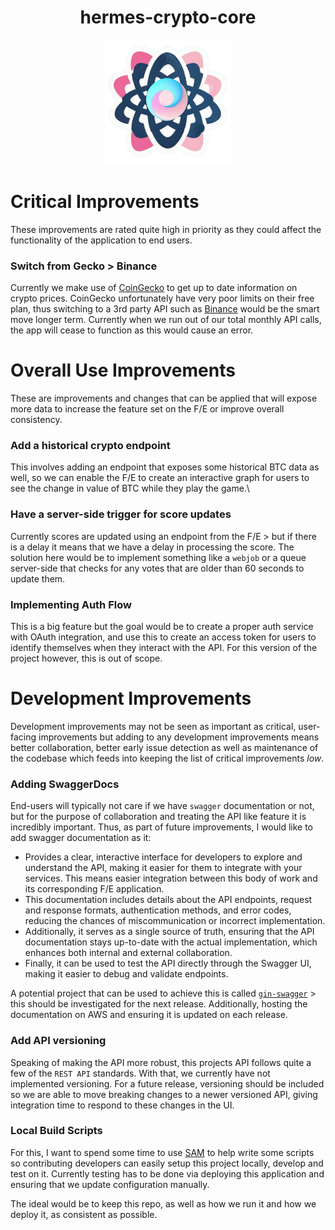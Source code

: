 <h1 align="center"> hermes-crypto-core</h1>
<p align="center"><img alt="hermes-crypto-core" src="../assets/hermes-crypto-logo.svg" width="200"></p>

# Critical Improvements
These improvements are rated quite high in priority as they could affect the functionality of the application to end users.

### Switch from Gecko > Binance
Currently we make use of [CoinGecko](https://www.coingecko.com/) to get up to date information on crypto prices. CoinGecko unfortunately have very poor limits on their free plan, thus switching to a 3rd party API such as [Binance](https://www.binance.com/) would be the smart move longer term. Currently when we run out of our total monthly API calls, the app will cease to function as this would cause an error.

# Overall Use Improvements
These are improvements and changes that can be applied that will expose more data to increase the feature set on the F/E or improve overall consistency.

### Add a historical crypto endpoint
This involves adding an endpoint that exposes some historical BTC data as well, so we can enable the F/E to create an interactive graph for users to see the change in value of BTC while they play the game.\

### Have a server-side trigger for score updates
Currently scores are updated using an endpoint from the F/E > but if there is a delay it means that we have a delay in processing the score. The solution here would be to implement something like a `webjob` or a queue server-side that checks for any votes that are older than 60 seconds to update them.

### Implementing Auth Flow
This is a big feature but the goal would be to create a proper auth service with OAuth integration, and use this to create an access token for users to identify themselves when they interact with the API. For this version of the project however, this is out of scope.

# Development Improvements
Development improvements may not be seen as important as critical, user-facing improvements but adding to any development improvements means better collaboration, better early issue detection as well as maintenance of the codebase which feeds into keeping the list of critical improvements _low_.

### Adding SwaggerDocs
End-users will typically not care if we have `swagger` documentation or not, but for the purpose of collaboration and treating the API like feature it is incredibly important. Thus, as part of future improvements, I would like to add swagger documentation as it:
- Provides a clear, interactive interface for developers to explore and understand the API, making it easier for them to integrate with your services. This means easier integration between this body of work and its corresponding F/E application.
- This documentation includes details about the API endpoints, request and response formats, authentication methods, and error codes, reducing the chances of miscommunication or incorrect implementation.  
- Additionally, it serves as a single source of truth, ensuring that the API documentation stays up-to-date with the actual implementation, which enhances both internal and external collaboration. 
- Finally, it can be used to test the API directly through the Swagger UI, making it easier to debug and validate endpoints.

A potential project that can be used to achieve this is called [`gin-swagger`](https://github.com/swaggo/gin-swagger) > this should be investigated for the next release. Additionally, hosting the documentation on AWS and ensuring it is updated on each release.

### Add API versioning
Speaking of making the API more robust, this projects API follows quite a few of the `REST API` standards. With that, we currently have not implemented versioning. For a future release, versioning should be included so we are able to move breaking changes to a newer versioned API, giving integration time to respond to these changes in the UI.

### Local Build Scripts
For this, I want to spend some time to use [SAM](https://aws.amazon.com/serverless/sam/) to help write some scripts so contributing developers can easily setup this project locally, develop and test on it. Currently testing has to be done via deploying this application and ensuring that we update configuration manually.

The ideal would be to keep this repo, as well as how we run it and how we deploy it, as consistent as possible.